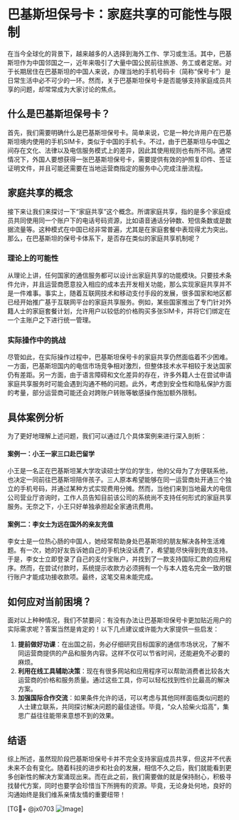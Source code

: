 # 巴基斯坦保号卡：家庭共享的可能性与限制

在当今全球化的背景下，越来越多的人选择到海外工作、学习或生活。其中，巴基斯坦作为中国邻国之一，近年来吸引了大量中国公民前往旅游、务工或者定居。对于长期居住在巴基斯坦的中国人来说，办理当地的手机号码卡（简称“保号卡”）是日常生活中必不可少的一环。然而，关于巴基斯坦保号卡是否能够支持家庭成员共享的问题，却常常成为大家讨论的焦点。

## 什么是巴基斯坦保号卡？

首先，我们需要明确什么是巴基斯坦保号卡。简单来说，它是一种允许用户在巴基斯坦境内使用的手机SIM卡，类似于中国的手机卡。不过，由于巴基斯坦与中国之间存在文化、法律以及电信服务模式上的差异，因此其使用规则也有所不同。通常情况下，外国人要想获得一张巴基斯坦保号卡，需要提供有效的护照复印件、签证证明文件，并且可能还需要在当地运营商指定的服务中心完成注册流程。

## 家庭共享的概念

接下来让我们来探讨一下“家庭共享”这个概念。所谓家庭共享，指的是多个家庭成员共同使用同一个账户下的电话号码资源，比如语音通话分钟数、短信条数或是数据流量等。这种模式在中国已经非常普遍，尤其是在家庭套餐中表现得尤为突出。那么，在巴基斯坦的保号卡体系下，是否存在类似的家庭共享机制呢？

### 理论上的可能性

从理论上讲，任何国家的通信服务都可以设计出家庭共享的功能模块。只要技术条件允许，并且运营商愿意投入相应的成本去开发相关功能，那么实现家庭共享并不是一件难事。事实上，随着互联网技术和移动支付手段的发展，很多国家和地区都已经开始推广基于互联网平台的家庭共享服务。例如，某些国家推出了专门针对外籍人士的家庭套餐计划，允许用户以较低的价格购买多张SIM卡，并将它们绑定在一个主账户之下进行统一管理。

### 实际操作中的挑战

尽管如此，在实际操作过程中，巴基斯坦保号卡的家庭共享仍然面临着不少困难。一方面，巴基斯坦国内的电信市场竞争相对激烈，但整体技术水平相较于发达国家仍有差距。另一方面，由于语言障碍和文化差异的存在，许多外籍人士在尝试申请家庭共享服务时可能会遇到沟通不畅的问题。此外，考虑到安全性和隐私保护方面的考量，部分运营商可能还会对跨账户转账等敏感操作施加额外限制。

## 具体案例分析

为了更好地理解上述问题，我们可以通过几个具体案例来进行深入剖析：

#### 案例一：小王一家三口赴巴留学

小王是一名正在巴基斯坦某大学攻读硕士学位的学生，他的父母为了方便联系他，也决定一同前往巴基斯坦陪伴孩子。三人原本希望能够在同一运营商处开通三个独立的手机号码，并通过某种方式实现费用分摊。然而，当他们来到当地最大的电信公司营业厅咨询时，工作人员告知目前该公司的系统尚不支持任何形式的家庭共享服务。无奈之下，小王只好单独承担起全家通讯费用。

#### 案例二：李女士为远在国外的亲友充值

李女士是一位热心肠的中国人，她经常帮助身处巴基斯坦的朋友解决各种生活难题。有一次，她的好友告诉她自己的手机快没话费了，希望能尽快得到充值支持。于是，李女士立即登录了自己的支付宝账户，并找到了一款支持国际汇款的应用程序。然而，在尝试付款时，系统提示收款方必须拥有一个与本人姓名完全一致的银行账户才能成功接收款项。最终，这笔交易未能完成。

## 如何应对当前困境？

面对以上种种情况，我们不禁要问：有没有办法让巴基斯坦保号卡更加贴近用户的实际需求呢？答案当然是肯定的！以下几点建议或许能为大家提供一些启发：

1. **提前做好功课**：在出国之前，务必仔细研究目标国家的通信市场状况，了解不同运营商提供的产品和服务内容。这样不仅可以节省时间，还能避免不必要的麻烦。
2. **利用在线工具辅助决策**：现在有很多网站和应用程序可以帮助消费者比较各大运营商的价格和服务质量。通过这些工具，你可以轻松找到性价比最高的解决方案。
3. **加强国际合作交流**：如果条件允许的话，可以考虑与其他同样面临类似问题的人士建立联系，共同探讨解决问题的最佳途径。毕竟，“众人拾柴火焰高”，集思广益往往能带来意想不到的效果。

## 结语

综上所述，虽然现阶段巴基斯坦保号卡并不完全支持家庭成员共享，但这并不代表未来不会有变化。随着科技的进步和社会的发展，相信不久之后，我们就能看到更多创新性的解决方案涌现出来。而在此之前，我们需要做的就是保持耐心，积极寻找替代方案，同时也要学会珍惜当下所拥有的资源。毕竟，无论身处何地，良好的沟通始终是我们维系亲情友情的重要纽带！

[TG💪+ @jx0703 ![Image](https://github.com/user-attachments/assets/dbca1d08-cadb-493c-b0ec-ad6f7a83f270)]
